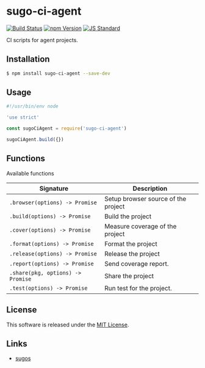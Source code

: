 sugo-ci-agent
==========

<!---
This file is generated by ape-tmpl. Do not update manually.
--->

<!-- Badge Start -->
<a name="badges"></a>

[![Build Status][bd_travis_com_shield_url]][bd_travis_com_url]
[![npm Version][bd_npm_shield_url]][bd_npm_url]
[![JS Standard][bd_standard_shield_url]][bd_standard_url]

[bd_repo_url]: https://github.com/realglobe-Inc/sugo-ci-agent
[bd_travis_url]: http://travis-ci.org/realglobe-Inc/sugo-ci-agent
[bd_travis_shield_url]: http://img.shields.io/travis/realglobe-Inc/sugo-ci-agent.svg?style=flat
[bd_travis_com_url]: http://travis-ci.com/realglobe-Inc/sugo-ci-agent
[bd_travis_com_shield_url]: https://api.travis-ci.com/realglobe-Inc/sugo-ci-agent.svg?token=aeFzCpBZebyaRijpCFmm
[bd_license_url]: https://github.com/realglobe-Inc/sugo-ci-agent/blob/master/LICENSE
[bd_codeclimate_url]: http://codeclimate.com/github/realglobe-Inc/sugo-ci-agent
[bd_codeclimate_shield_url]: http://img.shields.io/codeclimate/github/realglobe-Inc/sugo-ci-agent.svg?style=flat
[bd_codeclimate_coverage_shield_url]: http://img.shields.io/codeclimate/coverage/github/realglobe-Inc/sugo-ci-agent.svg?style=flat
[bd_gemnasium_url]: https://gemnasium.com/realglobe-Inc/sugo-ci-agent
[bd_gemnasium_shield_url]: https://gemnasium.com/realglobe-Inc/sugo-ci-agent.svg
[bd_npm_url]: http://www.npmjs.org/package/sugo-ci-agent
[bd_npm_shield_url]: http://img.shields.io/npm/v/sugo-ci-agent.svg?style=flat
[bd_standard_url]: http://standardjs.com/
[bd_standard_shield_url]: https://img.shields.io/badge/code%20style-standard-brightgreen.svg

<!-- Badge End -->


<!-- Description Start -->
<a name="description"></a>

CI scripts for agent projects.

<!-- Description End -->


<!-- Overview Start -->
<a name="overview"></a>



<!-- Overview End -->


<!-- Sections Start -->
<a name="sections"></a>

<!-- Section from "doc/guides/01.Installation.md.hbs" Start -->

<a name="section-doc-guides-01-installation-md"></a>
Installation
-----

```bash
$ npm install sugo-ci-agent --save-dev
```


<!-- Section from "doc/guides/01.Installation.md.hbs" End -->

<!-- Section from "doc/guides/02.Usage.md.hbs" Start -->

<a name="section-doc-guides-02-usage-md"></a>
Usage
---------

```javascript
#!/usr/bin/env node

'use strict'

const sugoCiAgent = require('sugo-ci-agent')

sugoCiAgent.build({})


```


<!-- Section from "doc/guides/02.Usage.md.hbs" End -->

<!-- Section from "doc/guides/03.Functions.md.hbs" Start -->

<a name="section-doc-guides-03-functions-md"></a>
Functions
---------

Available functions

| Signature | Description |
| ---- | ----------- |
| `.browser(options) -> Promise` | Setup browser source of the project |
| `.build(options) -> Promise` | Build the project |
| `.cover(options) -> Promise` | Measure coverage of the project |
| `.format(options) -> Promise` | Format the project |
| `.release(options) -> Promise` | Release the project |
| `.report(options) -> Promise` | Send coverage report. |
| `.share(pkg, options) -> Promise` | Share the project |
| `.test(options) -> Promise` | Run test for the project. |


<!-- Section from "doc/guides/03.Functions.md.hbs" End -->


<!-- Sections Start -->


<!-- LICENSE Start -->
<a name="license"></a>

License
-------
This software is released under the [MIT License](https://github.com/realglobe-Inc/sugo-ci-agent/blob/master/LICENSE).

<!-- LICENSE End -->


<!-- Links Start -->
<a name="links"></a>

Links
------

+ [sugos][sugos_url]

[sugos_url]: https://github.com/realglobe-Inc/sugos

<!-- Links End -->
